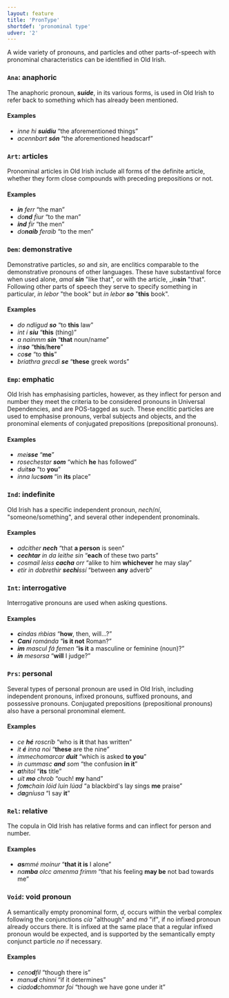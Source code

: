 ```yaml
---
layout: feature
title: 'PronType'
shortdef: 'pronominal type'
udver: '2'
---
```


A wide variety of pronouns, and particles and other parts-of-speech with pronominal characteristics can be identified in Old Irish.

### <a name="Ana">`Ana`</a>: anaphoric

The anaphoric pronoun, _<b>suide</b>_, in its various forms, is used in Old Irish to refer back to something which has already been mentioned.

#### Examples

* _inne hi <b>suidiu</b>_ “the aforementioned things”
* _acennbart <b>són</b>_ “the aforementioned headscarf”

### <a name="Art">`Art`</a>: articles

Pronominal articles in Old Irish include all forms of the definite article, whether they form close compounds with preceding prepositions or not.

#### Examples

* _<b>in</b> ferr_ “the man”
* _do<b>nd</b> ḟiur_ “to the man”
* _<b>ind</b> ḟir_ “the men”
* _do<b>naib</b> feraib_ “to the men”

### <a name="Dem">`Dem`</a>: demonstrative

Demonstrative particles, _so_ and _sin_, are enclitics comparable to the demonstrative pronouns of other languages. These have substantival force when used alone, _amal <b>sin</b>_ "like that", or with the article, _in<b>sin</b> "that". Following other parts of speech they serve to specify something in particular, _in lebor_ "the book" but _in lebor <b>so</b>_ "<b>this</b> book".

#### Examples

* _do ndligud <b>so</b>_ “to <b>this</b> law”
* _int í <b>siu</b>_ “<b>this</b> (thing)”
* _a nainmm <b>sin</b>_ “<b>that</b> noun/name”
* _in<b>so</b>_ “<b>this</b>/<b>here</b>”
* _co<b>se</b>_ “to <b>this</b>”
* _briathra grecdi <b>se</b>_ “<b>these</b> greek words”

### <a name="Emp">`Emp`</a>: emphatic

Old Irish has emphasising particles, however, as they inflect for person and number they meet the criteria to be considered pronouns in Universal Dependencies, and are POS-tagged as such. These enclitic particles are used to emphasise pronouns, verbal subjects and objects, and the pronominal elements of conjugated prepositions (prepositional pronouns).

#### Examples

* _mei<b>sse</b>_ “<b>me</b>”
* _rosechestar <b>som</b>_ “which <b>he</b> has followed”
* _duit<b>so</b>_ “to <b>you</b>”
* _inna luc<b>som</b>_ “in <b>its</b> place”

### <a name="Ind">`Ind`</a>: indefinite

Old Irish has a specific independent pronoun, _nech_/_ní_, "someone/something", and several other independent pronominals.

#### Examples

* _adcither <b>nech</b>_ “that <b>a person</b> is seen”
* _<b>cechtar</b> in da leithe sin_ “<b>each</b> of these two parts”
* _cosmail leiss <b>cacha</b> orr_ “alike to him <b>whichever</b> he may slay”
* _etir in dobrethir <b>sechi</b>ssí_ “between <b>any</b> adverb”

### <a name="Int">`Int`</a>: interrogative

Interrogative pronouns are used when asking questions.

#### Examples

* _<b>c</b>indas ṁbias_ “<b>how</b>, then, will...?”
* _<b>Caní</b> románda_ “<b>is it not</b> Roman?”
* _<b>im</b> mascul fá femen_ “<b>is it</b> a masculine or feminine (noun)?”
* _<b>in</b> mesorsa_ “<b>will</b> I judge?”

### <a name="Prs">`Prs`</a>: personal

Several types of personal pronoun are used in Old Irish, including independent pronouns, infixed pronouns, suffixed pronouns, and possessive pronouns. Conjugated prepositions (prepositional pronouns) also have a personal pronominal element.

#### Examples

* _ce <b>hé</b> roscríb_ “who is <b>it</b> that has written”
* _it <b>é</b> inna noi_ “<b>these</b> are the nine”
* _immechomarcar <b>duit</b>_ “which is asked <b>to you</b>”
* _in cummasc <b>and</b> som_ “the confusion <b>in it</b>”
* _<b>a</b>thitol_ “<b>its</b> title”
* _uit <b>mo</b> chrob_ “ouch! <b>my</b> hand”
* _fo<b>m</b>chain lóid luin lúad_ “a blackbird's lay sings <b>me</b> praise”
* _d<b>a</b>gníusa_ “I say <b>it</b>”

### <a name="Rel">`Rel`</a>: relative

The copula in Old Irish has relative forms and can inflect for person and number.

#### Examples

* _<b>as</b>mmé moínur_ “<b>that it is</b> I alone”
* _na<b>mba</b> olcc amenma frimm_ “that his feeling <b>may be</b> not bad towards me”

### <a name="Void">`Void`</a>: void pronoun

A semantically empty pronominal form, _d_, occurs within the verbal complex following the conjunctions _cía_ "although" and _má_ "if", if no infixed pronoun already occurs there. It is infixed at the same place that a regular infixed pronoun would be expected, and is supported by the semantically empty conjunct particle _no_ if necessary.

#### Examples

* _ceno<b>d</b>fil_ “though there is”
* _manu<b>d</b> chinni_ “if it determines”
* _ciado<b>d</b>chommar foi_ “though we have gone under it”

<!-- Interlanguage links updated Po 11. listopadu 2024, 20:10:02 CET -->
